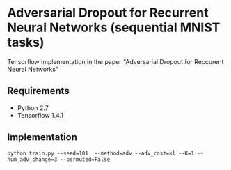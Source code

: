 # Adversarial Dropout for Recurrent Neural Networks (sequential MNIST tasks)

Tensorflow implementation in the paper "Adversarial Dropout for Reccurent Neural Networks" 

## Requirements
 * Python 2.7
 * Tensorflow 1.4.1
 
## Implementation

```python train.py --seed=101  --method=adv --adv_cost=kl --K=1 --num_adv_change=3 --permuted=False```
